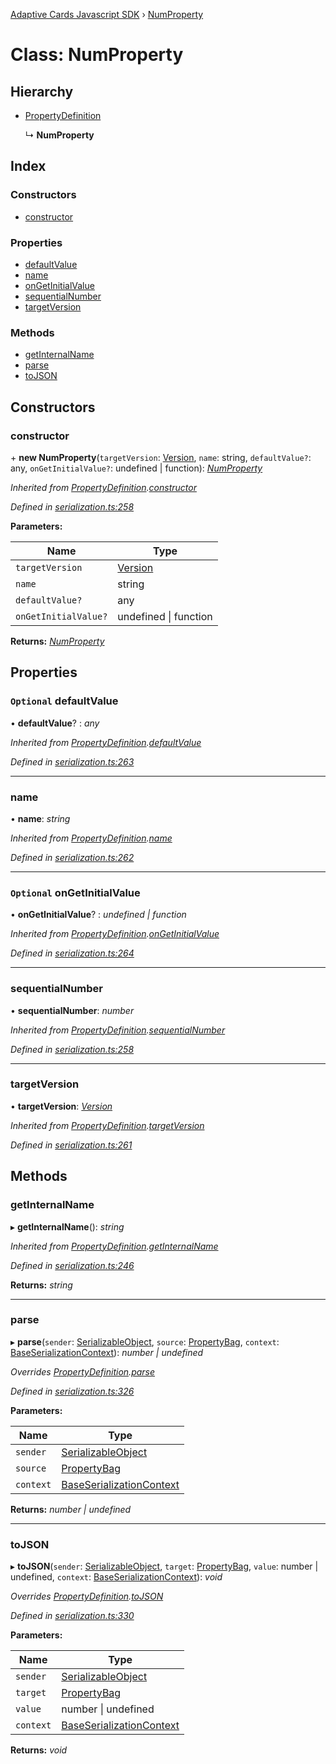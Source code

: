 [Adaptive Cards Javascript SDK](../README.md) › [NumProperty](numproperty.md)

# Class: NumProperty

## Hierarchy

* [PropertyDefinition](propertydefinition.md)

  ↳ **NumProperty**

## Index

### Constructors

* [constructor](numproperty.md#constructor)

### Properties

* [defaultValue](numproperty.md#optional-defaultvalue)
* [name](numproperty.md#name)
* [onGetInitialValue](numproperty.md#optional-ongetinitialvalue)
* [sequentialNumber](numproperty.md#sequentialnumber)
* [targetVersion](numproperty.md#targetversion)

### Methods

* [getInternalName](numproperty.md#getinternalname)
* [parse](numproperty.md#parse)
* [toJSON](numproperty.md#tojson)

## Constructors

###  constructor

\+ **new NumProperty**(`targetVersion`: [Version](version.md), `name`: string, `defaultValue?`: any, `onGetInitialValue?`: undefined | function): *[NumProperty](numproperty.md)*

*Inherited from [PropertyDefinition](propertydefinition.md).[constructor](propertydefinition.md#constructor)*

*Defined in [serialization.ts:258](https://github.com/microsoft/AdaptiveCards/blob/899191664/source/nodejs/adaptivecards/src/serialization.ts#L258)*

**Parameters:**

Name | Type |
------ | ------ |
`targetVersion` | [Version](version.md) |
`name` | string |
`defaultValue?` | any |
`onGetInitialValue?` | undefined &#124; function |

**Returns:** *[NumProperty](numproperty.md)*

## Properties

### `Optional` defaultValue

• **defaultValue**? : *any*

*Inherited from [PropertyDefinition](propertydefinition.md).[defaultValue](propertydefinition.md#optional-defaultvalue)*

*Defined in [serialization.ts:263](https://github.com/microsoft/AdaptiveCards/blob/899191664/source/nodejs/adaptivecards/src/serialization.ts#L263)*

___

###  name

• **name**: *string*

*Inherited from [PropertyDefinition](propertydefinition.md).[name](propertydefinition.md#name)*

*Defined in [serialization.ts:262](https://github.com/microsoft/AdaptiveCards/blob/899191664/source/nodejs/adaptivecards/src/serialization.ts#L262)*

___

### `Optional` onGetInitialValue

• **onGetInitialValue**? : *undefined | function*

*Inherited from [PropertyDefinition](propertydefinition.md).[onGetInitialValue](propertydefinition.md#optional-ongetinitialvalue)*

*Defined in [serialization.ts:264](https://github.com/microsoft/AdaptiveCards/blob/899191664/source/nodejs/adaptivecards/src/serialization.ts#L264)*

___

###  sequentialNumber

• **sequentialNumber**: *number*

*Inherited from [PropertyDefinition](propertydefinition.md).[sequentialNumber](propertydefinition.md#sequentialnumber)*

*Defined in [serialization.ts:258](https://github.com/microsoft/AdaptiveCards/blob/899191664/source/nodejs/adaptivecards/src/serialization.ts#L258)*

___

###  targetVersion

• **targetVersion**: *[Version](version.md)*

*Inherited from [PropertyDefinition](propertydefinition.md).[targetVersion](propertydefinition.md#targetversion)*

*Defined in [serialization.ts:261](https://github.com/microsoft/AdaptiveCards/blob/899191664/source/nodejs/adaptivecards/src/serialization.ts#L261)*

## Methods

###  getInternalName

▸ **getInternalName**(): *string*

*Inherited from [PropertyDefinition](propertydefinition.md).[getInternalName](propertydefinition.md#getinternalname)*

*Defined in [serialization.ts:246](https://github.com/microsoft/AdaptiveCards/blob/899191664/source/nodejs/adaptivecards/src/serialization.ts#L246)*

**Returns:** *string*

___

###  parse

▸ **parse**(`sender`: [SerializableObject](serializableobject.md), `source`: [PropertyBag](../README.md#propertybag), `context`: [BaseSerializationContext](baseserializationcontext.md)): *number | undefined*

*Overrides [PropertyDefinition](propertydefinition.md).[parse](propertydefinition.md#parse)*

*Defined in [serialization.ts:326](https://github.com/microsoft/AdaptiveCards/blob/899191664/source/nodejs/adaptivecards/src/serialization.ts#L326)*

**Parameters:**

Name | Type |
------ | ------ |
`sender` | [SerializableObject](serializableobject.md) |
`source` | [PropertyBag](../README.md#propertybag) |
`context` | [BaseSerializationContext](baseserializationcontext.md) |

**Returns:** *number | undefined*

___

###  toJSON

▸ **toJSON**(`sender`: [SerializableObject](serializableobject.md), `target`: [PropertyBag](../README.md#propertybag), `value`: number | undefined, `context`: [BaseSerializationContext](baseserializationcontext.md)): *void*

*Overrides [PropertyDefinition](propertydefinition.md).[toJSON](propertydefinition.md#tojson)*

*Defined in [serialization.ts:330](https://github.com/microsoft/AdaptiveCards/blob/899191664/source/nodejs/adaptivecards/src/serialization.ts#L330)*

**Parameters:**

Name | Type |
------ | ------ |
`sender` | [SerializableObject](serializableobject.md) |
`target` | [PropertyBag](../README.md#propertybag) |
`value` | number &#124; undefined |
`context` | [BaseSerializationContext](baseserializationcontext.md) |

**Returns:** *void*
